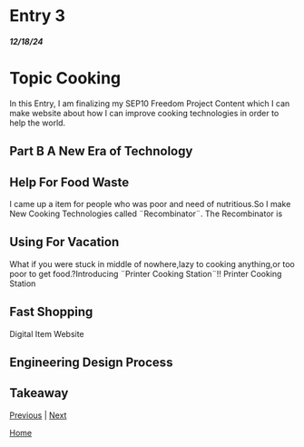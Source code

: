 # Entry 3
##### 12/18/24

<h1>Topic Cooking</h1>
In this Entry, I am finalizing my SEP10 Freedom Project Content which I can make website about how I can improve cooking technologies in order to help the world.

## Part B A New Era of Technology
## Help For Food Waste
I came up a item for people who was poor and need of nutritious.So I make New Cooking Technologies called ¨Recombinator¨.
The Recombinator is 
## Using For Vacation 
What if you were stuck in middle of nowhere,lazy to cooking anything,or too poor to get food.?Introducing ¨Printer Cooking Station¨!!
Printer Cooking Station
## Fast Shopping
Digital Item Website


## Engineering Design Process

## Takeaway

[Previous](entry02.md) | [Next](entry04.md)

[Home](../README.md)
